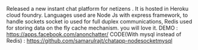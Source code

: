Released a new instant chat platform for netizens . It is hosted in Heroku cloud foundry. Languages used are Node Js with express framework, to handle sockets socket io used for full duplex communications, Redis used for storing data on the fly cache mechanism. you will love it. 
DEMO : https://apps.facebook.com/anonchatter/
CODE(With mysql instead of Redis) : https://github.com/samarulrajt/chatapp-nodesocketmysql
